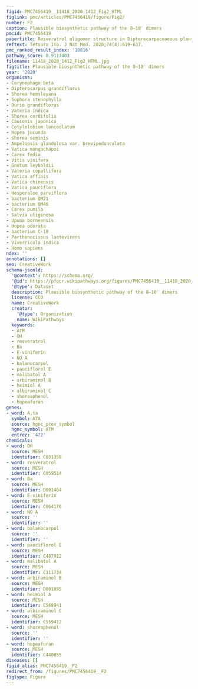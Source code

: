 ```yaml
---
figid: PMC7456419__11418_2020_1412_Fig2_HTML
figlink: pmc/articles/PMC7456419/figure/Fig2/
number: F2
caption: Plausible biosynthetic pathway of the 8–10′ dimers
pmcid: PMC7456419
papertitle: Resveratrol oligomer structure in Dipterocarpaceaeous plants.
reftext: Tetsuro Ito. J Nat Med. 2020;74(4):619-637.
pmc_ranked_result_index: '10816'
pathway_score: 0.9117403
filename: 11418_2020_1412_Fig2_HTML.jpg
figtitle: Plausible biosynthetic pathway of the 8–10′ dimers
year: '2020'
organisms:
- Corynephage beta
- Dipterocarpus grandiflorus
- Shorea hemsleyana
- Sophora stenophylla
- Durio grandiflorus
- Vateria indica
- Shorea cordifolia
- Causonis japonica
- Cotylelobium lanceolatum
- Hopea jucunda
- Shorea seminis
- Ampelopsis glandulosa var. brevipedunculata
- Vatica mangachapoi
- Carex fedia
- Vitis vinifera
- Gnetum leyboldii
- Vateria copallifera
- Vatica affinis
- Vatica chinensis
- Vatica pauciflora
- Hesperaloe parviflora
- bacterium QM21
- bacterium QM46
- Carex pumila
- Salvia uliginosa
- Upuna borneensis
- Hopea odorata
- bacterium C-10
- Parthenocissus laetevirens
- Viverricula indica
- Homo sapiens
ndex: ''
annotations: []
seo: CreativeWork
schema-jsonld:
  '@context': https://schema.org/
  '@id': https://pfocr.wikipathways.org/figures/PMC7456419__11418_2020_1412_Fig2_HTML.html
  '@type': Dataset
  description: Plausible biosynthetic pathway of the 8–10′ dimers
  license: CC0
  name: CreativeWork
  creator:
    '@type': Organization
    name: WikiPathways
  keywords:
  - ATM
  - OH
  - resveratrol
  - Ba
  - E-viniferin
  - NO A
  - balanocarpol
  - pauciflorol E
  - malibatol A
  - arbiraminol B
  - heimiol A
  - albiraminol C
  - shoreaphenol
  - hopeafuran
genes:
- word: A,ta
  symbol: ATA
  source: hgnc_prev_symbol
  hgnc_symbol: ATM
  entrez: '472'
chemicals:
- word: OH
  source: MESH
  identifier: C031356
- word: resveratrol
  source: MESH
  identifier: C059514
- word: Ba
  source: MESH
  identifier: D001464
- word: E-viniferin
  source: MESH
  identifier: C064176
- word: NO A
  source: ''
  identifier: ''
- word: balanocarpol
  source: ''
  identifier: ''
- word: pauciflorol E
  source: MESH
  identifier: C487912
- word: malibatol A
  source: MESH
  identifier: C111734
- word: arbiraminol B
  source: MESH
  identifier: D001895
- word: heimiol A
  source: MESH
  identifier: C568941
- word: albiraminol C
  source: MESH
  identifier: C559412
- word: shoreaphenol
  source: ''
  identifier: ''
- word: hopeafuran
  source: MESH
  identifier: C440055
diseases: []
figid_alias: PMC7456419__F2
redirect_from: /figures/PMC7456419__F2
figtype: Figure
---
```

